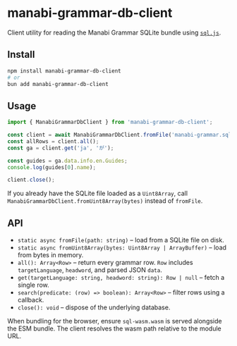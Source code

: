 # manabi-grammar-db-client

Client utility for reading the Manabi Grammar SQLite bundle using [`sql.js`](https://github.com/sql-js/sql.js).

## Install

```bash
npm install manabi-grammar-db-client
# or
bun add manabi-grammar-db-client
```

## Usage

```js
import { ManabiGrammarDbClient } from 'manabi-grammar-db-client';

const client = await ManabiGrammarDbClient.fromFile('manabi-grammar.sqlite');
const allRows = client.all();
const ga = client.get('ja', 'が');

const guides = ga.data.info.en.Guides;
console.log(guides[0].name);

client.close();
```

If you already have the SQLite file loaded as a `Uint8Array`, call `ManabiGrammarDbClient.fromUint8Array(bytes)` instead of `fromFile`.

## API

- `static async fromFile(path: string)` – load from a SQLite file on disk.
- `static async fromUint8Array(bytes: Uint8Array | ArrayBuffer)` – load from bytes in memory.
- `all(): Array<Row>` – return every grammar row. `Row` includes `targetLanguage`, `headword`, and parsed JSON `data`.
- `get(targetLanguage: string, headword: string): Row | null` – fetch a single row.
- `search(predicate: (row) => boolean): Array<Row>` – filter rows using a callback.
- `close(): void` – dispose of the underlying database.

When bundling for the browser, ensure `sql-wasm.wasm` is served alongside the ESM bundle. The client resolves the wasm path relative to the module URL.
